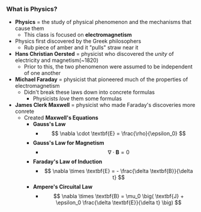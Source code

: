 ### What is Physics?
- **Physics** = the study of physical phenomenon and the mechanisms that cause them
    * This class is focused on **electromagnetism**
- Physics first discovered by the Greek philosophers
    * Rub piece of amber and it "pulls" straw near it
- **Hans Christian Oersted** = physicist who discovered the *unity* of electricity and magnetism(~1820)
    * Prior to this, the two phenomenon were assumed to be independent of one another
- **Michael Faraday** = physicist that pioneered much of the properties of electromagnetism
    * Didn't break these laws down into concrete formulas
        + Physicists *love* them some formulas
- **James Clerk Maxwell** = physicist who made Faraday's discoveries more conrete
    * Created **Maxwell's Equations**
        + **Gauss's Law**
            - $$ \nabla \cdot \textbf{E} = \frac{\rho}{\epsilon_0} $$
        + **Gauss's Law for Magnetism**
            - $$ \nabla \cdot \textbf{B} = 0 $$
        + **Faraday's Law of Induction**
            - $$ \nabla \times \textbf{E} = - \frac{\delta \textbf{B}}{\delta t} $$
        + **Ampere's Circuital Law**
            - $$ \nabla \times \textbf{B} = \mu_0 \big( \textbf{J} + \epsilon_0 \frac{\delta \textbf{E}}{\delta t} \big) $$

